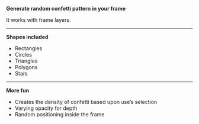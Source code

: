 **Generate random confetti pattern in your frame**

It works with frame layers.

---

**Shapes included**

- Rectangles
- Circles
- Triangles
- Polygons
- Stars

---

**More fun**

- Creates the density of confetti based upon use’s selection
- Varying opacity for depth
- Random positioning inside the frame
